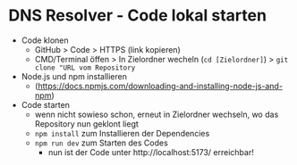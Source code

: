 # DNS Resolver - Code lokal starten

- Code klonen
  - GitHub > Code > HTTPS (link kopieren)
  - CMD/Terminal öffen > In Zielordner wecheln (`cd [Zielordner]`) > `git clone "URL vom Repository`
- Node.js und npm installieren 
  - (https://docs.npmjs.com/downloading-and-installing-node-js-and-npm)
- Code starten
  - wenn nicht sowieso schon, erneut in Zielordner wechseln, wo das Repository nun geklont liegt
  - `npm install` zum Installieren der Dependencies
  - `npm run dev` zum Starten des Codes
    - nun ist der Code unter http://localhost:5173/ erreichbar!

